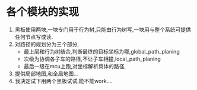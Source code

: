 # 各个模块的实现

1. 黑板使用两块,一块专门用于行为树,只能由行为树写,一块用与整个系统可提供任何节点写或读.
2. 对路径的规划分为三个部分,
    - 最上层和行为树结合,判断最终的目标坐标为哪,global_path_planing
    - 次级为协调各子车的路径,不让子车相撞,local_path_planing
    - 最后一级在mcu上跑,对坐标解析具体的路径,
3. 提供局部地图,和全局地图...
4. 我决定试下用两个黑板试试,能不能work....